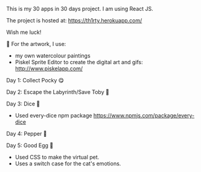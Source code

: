 
This is my 30 apps in 30 days project. I am using React JS.

The project is hosted at: https://th1rty.herokuapp.com/

Wish me luck!


🎨 For the artwork, I use:
- my own watercolour paintings
- Piskel Sprite Editor to create the digital art and gifs: http://www.piskelapp.com/

Day 1: Collect Pocky 😋

Day 2: Escape the Labyrinth/Save Toby 👶

Day 3: Dice 🎲
- Used every-dice npm package https://www.npmjs.com/package/every-dice

Day 4: Pepper 🤖

Day 5: Good Egg 🥚
- Used CSS to make the virtual pet.
- Uses a switch case for the cat's emotions.
